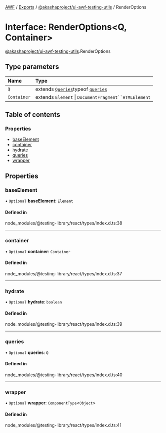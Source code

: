 [AWF](../README.md) / [Exports](../modules.md) / [@akashaproject/ui-awf-testing-utils](../modules/_akashaproject_ui_awf_testing_utils.md) / RenderOptions

# Interface: RenderOptions<Q, Container\>

[@akashaproject/ui-awf-testing-utils](../modules/_akashaproject_ui_awf_testing_utils.md).RenderOptions

## Type parameters

| Name | Type |
| :------ | :------ |
| `Q` | extends [`Queries`](_akashaproject_ui_awf_testing_utils.Queries.md)typeof [`queries`](../modules/_akashaproject_ui_awf_testing_utils.queries.md) |
| `Container` | extends `Element` \| `DocumentFragment``HTMLElement` |

## Table of contents

### Properties

- [baseElement](_akashaproject_ui_awf_testing_utils.RenderOptions.md#baseelement)
- [container](_akashaproject_ui_awf_testing_utils.RenderOptions.md#container)
- [hydrate](_akashaproject_ui_awf_testing_utils.RenderOptions.md#hydrate)
- [queries](_akashaproject_ui_awf_testing_utils.RenderOptions.md#queries)
- [wrapper](_akashaproject_ui_awf_testing_utils.RenderOptions.md#wrapper)

## Properties

### baseElement

• `Optional` **baseElement**: `Element`

#### Defined in

node_modules/@testing-library/react/types/index.d.ts:38

___

### container

• `Optional` **container**: `Container`

#### Defined in

node_modules/@testing-library/react/types/index.d.ts:37

___

### hydrate

• `Optional` **hydrate**: `boolean`

#### Defined in

node_modules/@testing-library/react/types/index.d.ts:39

___

### queries

• `Optional` **queries**: `Q`

#### Defined in

node_modules/@testing-library/react/types/index.d.ts:40

___

### wrapper

• `Optional` **wrapper**: `ComponentType`<`Object`\>

#### Defined in

node_modules/@testing-library/react/types/index.d.ts:41
